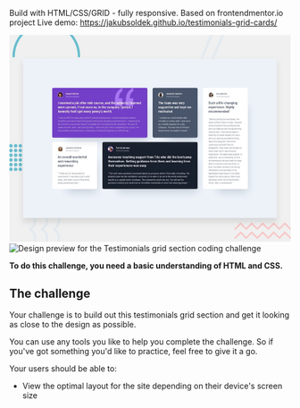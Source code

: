 Build with HTML/CSS/GRID - fully responsive. Based on frontendmentor.io project Live demo: https://jakubsoldek.github.io/testimonials-grid-cards/

![Design preview for the Testimonials grid section coding challenge](./design/desktop-preview.jpg)
![Design preview for the Testimonials grid section coding challenge](.design/mobile-design.jpg)

**To do this challenge, you need a basic understanding of HTML and CSS.**

## The challenge

Your challenge is to build out this testimonials grid section and get it looking as close to the design as possible.

You can use any tools you like to help you complete the challenge. So if you've got something you'd like to practice, feel free to give it a go.

Your users should be able to:

- View the optimal layout for the site depending on their device's screen size

